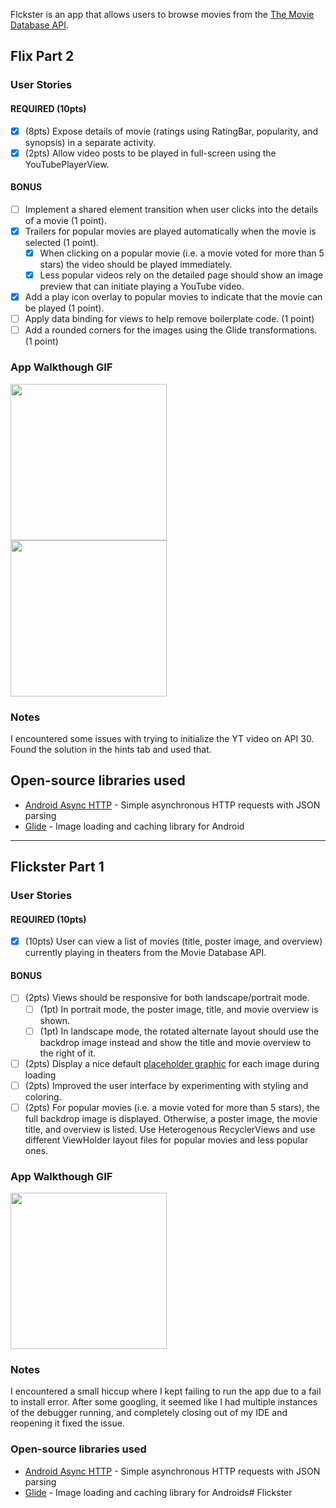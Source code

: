Flckster is an app that allows users to browse movies from the [The Movie Database API](http://docs.themoviedb.apiary.io/#).
## Flix Part 2

### User Stories

#### REQUIRED (10pts)

- [x] (8pts) Expose details of movie (ratings using RatingBar, popularity, and synopsis) in a separate activity.
- [x] (2pts) Allow video posts to be played in full-screen using the YouTubePlayerView.

#### BONUS

- [ ] Implement a shared element transition when user clicks into the details of a movie (1 point).
- [x] Trailers for popular movies are played automatically when the movie is selected (1 point).
  - [x] When clicking on a popular movie (i.e. a movie voted for more than 5 stars) the video should be played immediately.
  - [x] Less popular videos rely on the detailed page should show an image preview that can initiate playing a YouTube video.
- [x] Add a play icon overlay to popular movies to indicate that the movie can be played (1 point).
- [ ] Apply data binding for views to help remove boilerplate code. (1 point)
- [ ] Add a rounded corners for the images using the Glide transformations. (1 point)

### App Walkthough GIF

<img src="https://media1.giphy.com/media/YQ4aGs5JcGLPcsECvc/giphy.gif?cid=790b76111912284a1b40543ae9f805654a6b14f5e0f65c7f&rid=giphy.gif&ct=g" width=250><br>
<img src="https://media0.giphy.com/media/kkiIhgPcwTc5bygH35/giphy.gif?cid=790b7611a7d919b990bcf2d4e4f11fbcbbaf1964ffa678b6&rid=giphy.gif&ct=g" width=250><br>

### Notes

I encountered some issues with trying to initialize the YT video on API 30. Found the solution in the hints tab and used that.

## Open-source libraries used
- [Android Async HTTP](https://github.com/codepath/CPAsyncHttpClient) - Simple asynchronous HTTP requests with JSON parsing
- [Glide](https://github.com/bumptech/glide) - Image loading and caching library for Android
---

## Flickster Part 1

### User Stories

#### REQUIRED (10pts)
- [X] (10pts) User can view a list of movies (title, poster image, and overview) currently playing in theaters from the Movie Database API.

#### BONUS
- [ ] (2pts) Views should be responsive for both landscape/portrait mode.
   - [ ] (1pt) In portrait mode, the poster image, title, and movie overview is shown.
   - [ ] (1pt) In landscape mode, the rotated alternate layout should use the backdrop image instead and show the title and movie overview to the right of it.

- [ ] (2pts) Display a nice default [placeholder graphic](https://guides.codepath.org/android/Displaying-Images-with-the-Glide-Library#advanced-usage) for each image during loading
- [ ] (2pts) Improved the user interface by experimenting with styling and coloring.
- [ ] (2pts) For popular movies (i.e. a movie voted for more than 5 stars), the full backdrop image is displayed. Otherwise, a poster image, the movie title, and overview is listed. Use Heterogenous RecyclerViews and use different ViewHolder layout files for popular movies and less popular ones.

### App Walkthough GIF

<img src="https://media.giphy.com/media/sLQ97cIBWZqlQiYX4x/giphy.gif?cid=790b76119eae006dba3d6f3feb6a25d2ca4a8cba37b41c4e&rid=giphy.gif&ct=g" width=250><br>

### Notes
I encountered a small hiccup where I kept failing to run the app due to a fail to install error. After some googling, it seemed like I had multiple instances of the debugger running, and completely closing out of my IDE and reopening it fixed the issue.

### Open-source libraries used

- [Android Async HTTP](https://github.com/codepath/CPAsyncHttpClient) - Simple asynchronous HTTP requests with JSON parsing
- [Glide](https://github.com/bumptech/glide) - Image loading and caching library for Androids# Flickster
